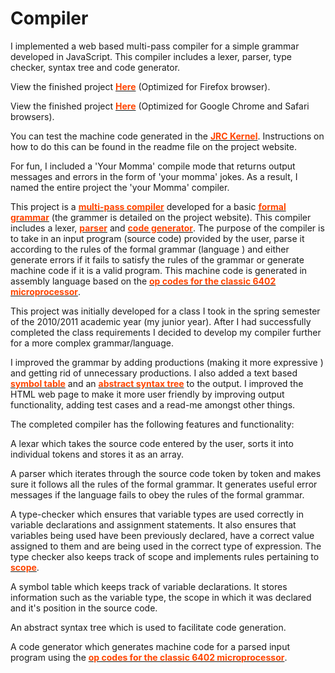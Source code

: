 Compiler
========

I implemented a web based multi-pass compiler for a simple grammar developed in JavaScript. This compiler includes a lexer, parser, type checker, syntax tree and code generator.

View the finished project <a href="http://babaawumbila.com/babaawumbila.com/projects/Compiler/Awumbila-Compiler-FireFox Version/compiler.html" target="_blank"><font color="#ff4500"><b>Here</b></font></a> (Optimized for Firefox browser).  <br>

View the finished project <a href="http://babaawumbila.com/babaawumbila.com/projects/Compiler/Awumbila-Compiler-Chrome:Safari Version/compiler.html" target="_blank"><font color="#ff4500"><b>Here</b></font></a> (Optimized for Google Chrome and Safari browsers).  </li><br>

You can test the machine code generated in the <a href="http://www.3nfconsulting.com/students/compilers/sites/JCOS/index.html" target="_blank"><font color="#ff4500"><b>JRC Kernel</b></font></a>. Instructions on how to do this can be found in the readme file on the project website.<br>

For fun, I included a 'Your Momma' compile mode that returns output messages and errors in the form of 'your momma' jokes. As a result, I named the entire project the 'your Momma' compiler.<br>


This project is a <a href="http://en.wikipedia.org/wiki/Multi-pass_compiler" target="_blank"><font color="#ff4500"><b>multi-pass compiler</b></font></a> developed for a basic <a href="http://en.wikipedia.org/wiki/Grammar_%28computer_science%29" target="_blank"><font color="#ff4500"><b>formal grammar</b></font></a>  (the grammer is detailed on the project website). This compiler includes a lexer, <a href="http://en.wikipedia.org/wiki/Parse" target="_blank"><font color="#ff4500"><b>parser</b></font></a> and <a href="http://en.wikipedia.org/wiki/Code_generation_%28compiler%29" target="_blank"><font color="#ff4500"><b>code generator</b></font></a>. The purpose of the compiler is to take in an input program (source code) provided by the user, parse it according to the rules of the formal grammar (language ) and either generate errors if it fails to satisfy the rules of the grammar or generate machine code if it is a valid program. This machine code is generated in assembly language based on the <a href="http://babaawumbila.com/babaawumbila.com/projects/Compiler/Complier PDF's/6502-instruction-set.pdf" target="_blank"><font color="#ff4500"><b>op codes for the classic 6402 microprocessor</b></font></a>. <br>



This project was initially developed for a class I took in the spring semester of the 2010/2011 academic year (my junior year). After I had successfully completed the class requirements I decided to develop my compiler further for a more complex grammar/language.<br>

I improved the grammar by adding productions (making it more expressive ) and getting rid of unnecessary productions. I also added a text based <a href="http://en.wikipedia.org/wiki/Symbol_table" target="_blank"><font color="#ff4500"><b>symbol table</b></font></a> and an <a href="http://en.wikipedia.org/wiki/Abstract_syntax_tree" target="_blank"><font color="#ff4500"><b>abstract syntax tree</b></font></a> to the output. I improved the HTML web page to make it more user friendly by improving output functionality, adding test cases and a read-me amongst other things.<br>

The completed compiler has the following features and functionality: <br>

A lexar which takes the source code entered by the user, sorts it into individual tokens and stores it as an array.<br>

A parser which iterates through the source code token by token and makes sure it follows all the rules of the formal grammar. It generates useful error messages if the language fails to obey the rules of the formal grammar.<br>

A type-checker which ensures that variable types are used correctly in variable declarations and assignment statements. It also ensures that variables being used have been previously declared, have a correct value assigned to them and are being used in the correct type of expression. The type checker also keeps track of scope and implements rules pertaining to <a href="http://en.wikipedia.org/wiki/Scope_%28computer_science%29" target="_blank"><font color="#ff4500"><b>scope</b></font></a>.<br>

A symbol table which keeps track of variable declarations. It stores information such as the variable type, the scope in which it was declared and it's position in the source code.<br>


An abstract syntax tree which is used to facilitate code generation.<br>

A code generator which generates machine code for a parsed input program using the <a href="http://babaawumbila.com/babaawumbila.com/projects/Compiler/Complier PDF's/6502-instruction-set.pdf" target="_blank"><font color="#ff4500"><b>op codes for the classic 6402 microprocessor</b></font></a>.<br>

